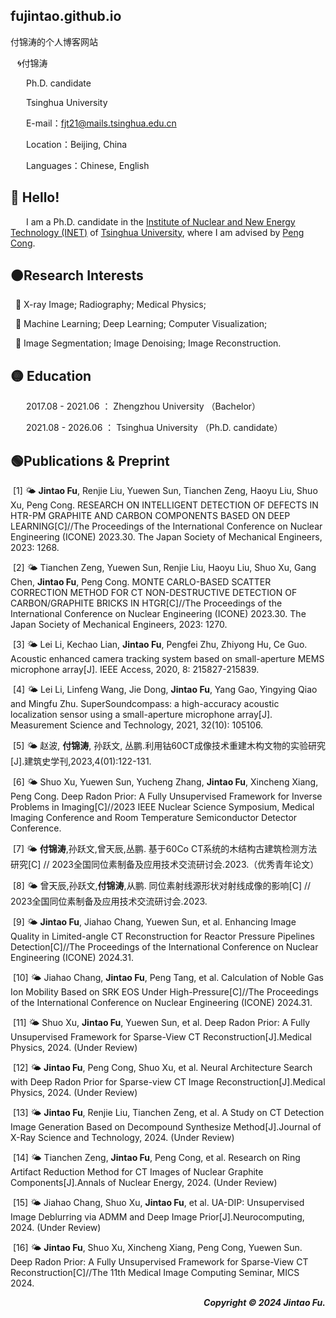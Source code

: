 ## fujintao.github.io
付锦涛的个人博客网站

&ensp; &#x1F300;付锦涛 

&ensp;&ensp;&ensp; Ph.D. candidate

&ensp;&ensp;&ensp; Tsinghua University

&ensp;&ensp;&ensp; E-mail：fjt21@mails.tsinghua.edu.cn

&ensp;&ensp;&ensp; Location：Beijing, China

&ensp;&ensp;&ensp; Languages：Chinese, English


## &#x1F535; Hello! 

&ensp;&ensp;&ensp; I am a Ph.D. candidate in the [Institute of Nuclear and New Energy Technology (INET)](https://www.inet.tsinghua.edu.cn/index.htm) of [Tsinghua University](https://www.tsinghua.edu.cn/), where I am advised by [Peng Cong](https://www.inet.tsinghua.edu.cn/info/1375/2078.htm). 

## &#x1F7E0;Research Interests

&nbsp; 🎈 X-ray Image; Radiography; Medical Physics; 

&nbsp; 🎈 Machine Learning; Deep Learning; Computer Visualization; 

&nbsp; 🎈 Image Segmentation; Image Denoising; Image Reconstruction. 


## &#x1F7E1; Education

&ensp;&ensp;&ensp; 2017.08  - 2021.06 ： Zhengzhou University  （Bachelor）

&ensp;&ensp;&ensp; 2021.08  - 2026.06 ： Tsinghua University  （Ph.D. candidate）


## &#x1F7E2;Publications & Preprint

&nbsp;[1]  &#x1F324; **Jintao Fu**, Renjie Liu, Yuewen Sun, Tianchen Zeng, Haoyu Liu, Shuo Xu, Peng Cong. RESEARCH ON INTELLIGENT DETECTION OF DEFECTS IN HTR-PM GRAPHITE AND CARBON COMPONENTS BASED ON DEEP LEARNING[C]//The Proceedings of the International Conference on Nuclear Engineering (ICONE) 2023.30. The Japan Society of Mechanical Engineers, 2023: 1268.

&nbsp;[2]  &#x1F324; Tianchen Zeng, Yuewen Sun, Renjie Liu, Haoyu Liu, Shuo Xu, Gang Chen, **Jintao Fu**, Peng Cong. MONTE CARLO-BASED SCATTER CORRECTION METHOD FOR CT NON-DESTRUCTIVE DETECTION OF CARBON/GRAPHITE BRICKS IN HTGR[C]//The Proceedings of the International Conference on Nuclear Engineering (ICONE) 2023.30. The Japan Society of Mechanical Engineers, 2023: 1270.

&nbsp;[3]  &#x1F324; Lei Li, Kechao Lian, **Jintao Fu**, Pengfei Zhu, Zhiyong Hu, Ce Guo. Acoustic enhanced camera tracking system based on small-aperture MEMS microphone array[J]. IEEE Access, 2020, 8: 215827-215839.

&nbsp;[4]  &#x1F324; Lei Li, Linfeng Wang, Jie Dong, **Jintao Fu**, Yang Gao, Yingying Qiao and Mingfu Zhu. SuperSoundcompass: a high-accuracy acoustic localization sensor using a small-aperture microphone array[J]. Measurement Science and Technology, 2021, 32(10): 105106.

&nbsp;[5]  &#x1F324; 赵波, **付锦涛**, 孙跃文, 丛鹏.利用钴60CT成像技术重建木构文物的实验研究[J].建筑史学刊,2023,4(01):122-131.

&nbsp;[6]  &#x1F324; Shuo Xu, Yuewen Sun, Yucheng Zhang, **Jintao Fu**, Xincheng Xiang, Peng Cong. Deep Radon Prior: A Fully Unsupervised Framework for Inverse Problems in Imaging[C]//2023 IEEE Nuclear Science Symposium, Medical Imaging Conference and Room Temperature Semiconductor Detector Conference.

&nbsp;[7]  &#x1F324; **付锦涛**,孙跃文,曾天辰,丛鹏. 基于60Co CT系统的木结构古建筑检测方法研究[C] // 2023全国同位素制备及应用技术交流研讨会.2023.（优秀青年论文）

&nbsp;[8]  &#x1F324; 曾天辰,孙跃文,**付锦涛**,从鹏. 同位素射线源形状对射线成像的影响[C] // 2023全国同位素制备及应用技术交流研讨会.2023.

&nbsp;[9]  &#x1F324; **Jintao Fu**, Jiahao Chang, Yuewen Sun, et al. Enhancing Image Quality in Limited-angle CT Reconstruction for Reactor Pressure Pipelines Detection[C]//The Proceedings of the International Conference on Nuclear Engineering (ICONE) 2024.31.

&nbsp;[10]  &#x1F324; Jiahao Chang, **Jintao Fu**, Peng Tang, et al. Calculation of Noble Gas Ion Mobility Based on SRK EOS Under High-Pressure[C]//The Proceedings of the International Conference on Nuclear Engineering (ICONE) 2024.31.

&nbsp;[11]  &#x1F324; Shuo Xu, **Jintao Fu**, Yuewen Sun, et al. Deep Radon Prior: A Fully Unsupervised Framework for Sparse-View CT Reconstruction[J].Medical Physics, 2024. (Under Review)

&nbsp;[12]  &#x1F324; **Jintao Fu**, Peng Cong, Shuo Xu, et al. Neural Architecture Search with Deep Radon Prior for Sparse-view CT Image Reconstruction[J].Medical Physics, 2024. (Under Review)

&nbsp;[13]  &#x1F324; **Jintao Fu**, Renjie Liu, Tianchen Zeng, et al. A Study on CT Detection Image Generation Based on Decompound Synthesize Method[J].Journal of X-Ray Science and Technology, 2024. (Under Review)

&nbsp;[14]  &#x1F324; Tianchen Zeng, **Jintao Fu**, Peng Cong, et al. Research on Ring Artifact Reduction Method for CT Images of Nuclear Graphite Components[J].Annals of Nuclear Energy, 2024. (Under Review)

&nbsp;[15]  &#x1F324; Jiahao Chang, Shuo Xu, **Jintao Fu**, et al. UA-DIP: Unsupervised Image Deblurring via ADMM and Deep Image Prior[J].Neurocomputing, 2024. (Under Review)

&nbsp;[16]  &#x1F324; **Jintao Fu**, Shuo Xu, Xincheng Xiang, Peng Cong, Yuewen Sun. Deep Radon Prior: A Fully Unsupervised Framework for Sparse-View CT Reconstruction[C]//The 11th Medical Image Computing Seminar, MICS 2024.

 <p align="right">
  <b><i>
  Copyright &#x00A9; 2024 Jintao Fu. 
  </i></b>
</p>
